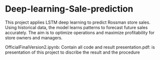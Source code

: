 # Deep-learning-Sale-prediction
This project applies LSTM deep learning to predict Rossman store sales. Using historical data, the model learns patterns to forecast future sales accurately. The aim is to optimize operations and maximize profitability for store owners and managers.

OfficialFinalVersion2.ipynb: Contain all code and result
presentation.pdf: is presentation of this project to discribe the result and the procedure

